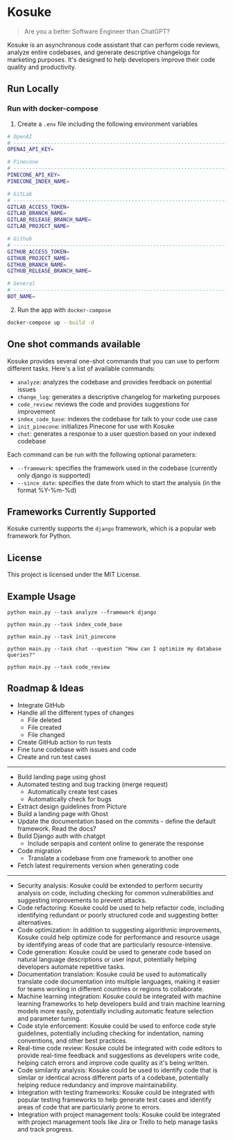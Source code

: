 # Kosuke

> Are you a better Software Engineer than ChatGPT?

Kosuke is an asynchronous code assistant that can perform code reviews, analyze entire codebases, and generate descriptive changelogs for marketing purposes. It's designed to help developers improve their code quality and productivity.

## Run Locally

### Run with docker-compose

1. Create a `.env` file including the following environment variables

```bash
# OpenAI
# ------------------------------------------------------------------------------
OPENAI_API_KEY=

# Pinecone
# ------------------------------------------------------------------------------
PINECONE_API_KEY=
PINECONE_INDEX_NAME=

# GitLab
# ------------------------------------------------------------------------------
GITLAB_ACCESS_TOKEN=
GITLAB_BRANCH_NAME=
GITLAB_RELEASE_BRANCH_NAME=
GITLAB_PROJECT_NAME=

# Github
# ------------------------------------------------------------------------------
GITHUB_ACCESS_TOKEN=
GITHUB_PROJECT_NAME=
GITHUB_BRANCH_NAME=
GITHUB_RELEASE_BRANCH_NAME=

# General
# ------------------------------------------------------------------------------
BOT_NAME=
```

2. Run the app with `docker-compose`

```bash
docker-compose up --build -d
```
## One shot commands available

Kosuke provides several one-shot commands that you can use to perform different tasks. Here's a list of available commands:

- `analyze`: analyzes the codebase and provides feedback on potential issues
- `change_log`: generates a descriptive changelog for marketing purposes
- `code_review`: reviews the code and provides suggestions for improvement
- `index_code_base`: indexes the codebase for talk to your code use case
- `init_pinecone`: initializes Pinecone for use with Kosuke
- `chat`: generates a response to a user question based on your indexed codebase

Each command can be run with the following optional parameters:

- `--framework`: specifies the framework used in the codebase (currently only django is supported)
- `--since_date`: specifies the date from which to start the analysis (in the format %Y-%m-%d)

## Frameworks Currently Supported

Kosuke currently supports the `django` framework, which is a popular web framework for Python.

## License

This project is licensed under the MIT License.

## Example Usage

    python main.py --task analyze --framework django

    python main.py --task index_code_base

    python main.py --task init_pinecone

    python main.py --task chat --question "How can I optimize my database queries?"

    python main.py --task code_review

## Roadmap & Ideas

* Integrate GitHub
* Handle all the different types of changes
    * File deleted
    * File created
    * File changed
* Create GitHub action to run tests
* Fine tune codebase with issues and code
* Create and run test cases

---

* Build landing page using ghost
* Automated testing and bug tracking (merge request)
    * Automatically create test cases
    * Automatically check for bugs
* Extract design guidelines from Picture
* Build a landing page with Ghost
* Update the documentation based on the commits - define the default framework. Read the docs?
* Build Django auth with chatgpt
    * Include serpapis and content online to generate the response
* Code migration
    * Translate a codebase from one framework to another one
* Fetch latest requirements version when generating code

---

- Security analysis: Kosuke could be extended to perform security analysis on code, including checking for common vulnerabilities and suggesting improvements to prevent attacks.
- Code refactoring: Kosuke could be used to help refactor code, including identifying redundant or poorly structured code and suggesting better alternatives.
- Code optimization: In addition to suggesting algorithmic improvements, Kosuke could help optimize code for performance and resource usage by identifying areas of code that are particularly resource-intensive.
- Code generation: Kosuke could be used to generate code based on natural language descriptions or user input, potentially helping developers automate repetitive tasks.
- Documentation translation: Kosuke could be used to automatically translate code documentation into multiple languages, making it easier for teams working in different countries or regions to collaborate.
- Machine learning integration: Kosuke could be integrated with machine learning frameworks to help developers build and train machine learning models more easily, potentially including automatic feature selection and parameter tuning.
- Code style enforcement: Kosuke could be used to enforce code style guidelines, potentially including checking for indentation, naming conventions, and other best practices.
- Real-time code review: Kosuke could be integrated with code editors to provide real-time feedback and suggestions as developers write code, helping catch errors and improve code quality as it's being written.
- Code similarity analysis: Kosuke could be used to identify code that is similar or identical across different parts of a codebase, potentially helping reduce redundancy and improve maintainability.
- Integration with testing frameworks: Kosuke could be integrated with popular testing frameworks to help generate test cases and identify areas of code that are particularly prone to errors.
- Integration with project management tools: Kosuke could be integrated with project management tools like Jira or Trello to help manage tasks and track progress.
